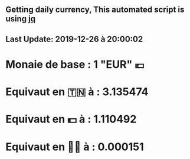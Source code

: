 ## Getting daily currency, This automated script is using [jq](https://stedolan.github.io/jq/)
## Last Update:  2019-12-26 à 20:00:02
 # Monaie de base : 1 "EUR" 💶 
 # Equivaut en 🇹🇳 à :  3.135474 
 # Equivaut en 💵 à : 1.110492
 # Equivaut en 🐱‍💻 à :  0.000151
